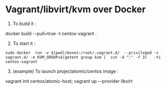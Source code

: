 # Vagrant/libvirt/kvm over Docker

1. To build it :

docker build --pull=true  -t centos-vagrant .


2. To start it :

```
sudo docker  run -v $(pwd)/boxes:/root/.vagrant.d/  --privileged -v vagrant.d/ -e KVM_GROUP=$(getent group kvm |  cut -d ":" -f 3)   -ti centos-vagrant
```


3. (example) To launch projectatomic/centos image :

vagrant init centos/atomic-host; vagrant up --provider libvirt
